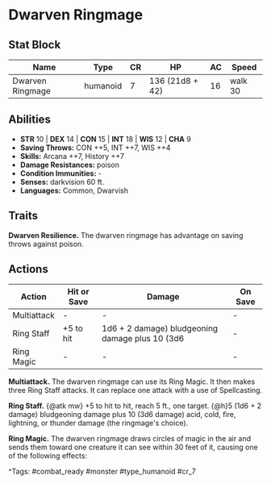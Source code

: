 # Dwarven Ringmage

## Stat Block

| Name | Type | CR | HP | AC | Speed |
|------|------|----|----|----|-------|
| Dwarven Ringmage | humanoid | 7 | 136 (21d8 + 42) | 16 | walk 30 |

## Abilities

- **STR** 10 | **DEX** 14 | **CON** 15 | **INT** 18 | **WIS** 12 | **CHA** 9
- **Saving Throws:** CON ++5, INT ++7, WIS ++4  
- **Skills:** Arcana ++7, History ++7  
- **Damage Resistances:** poison  
- **Condition Immunities:** -  
- **Senses:** darkvision 60 ft.  
- **Languages:** Common, Dwarvish

## Traits

**Dwarven Resilience.** The dwarven ringmage has advantage on saving throws against poison.


## Actions

| Action | Hit or Save | Damage | On Save |
|--------|--------------|--------|----------|
| Multiattack | - | - | - |
| Ring Staff | +5 to hit | 1d6 + 2 damage) bludgeoning damage plus 10 (3d6 | - |
| Ring Magic | - | - | - |

**Multiattack.** The dwarven ringmage can use its Ring Magic. It then makes three Ring Staff attacks. It can replace one attack with a use of Spellcasting.

**Ring Staff.** {@atk mw} +5 to hit to hit, reach 5 ft., one target. {@h}5 (1d6 + 2 damage) bludgeoning damage plus 10 (3d6 damage) acid, cold, fire, lightning, or thunder damage (the ringmage's choice).

**Ring Magic.** The dwarven ringmage draws circles of magic in the air and sends them toward one creature it can see within 30 feet of it, causing one of the following effects:


^Tags: #combat_ready #monster #type_humanoid #cr_7